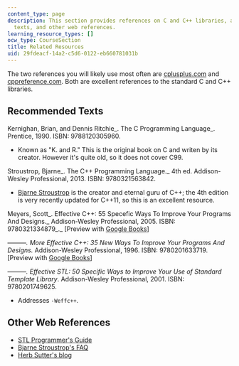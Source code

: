 ```yaml
---
content_type: page
description: This section provides references on C and C++ libraries, a list of recommended
  texts, and other web references.
learning_resource_types: []
ocw_type: CourseSection
title: Related Resources
uid: 29fdeacf-14a2-c5d6-0122-eb660781031b
---
```


The two references you will likely use most often are [cplusplus.com](http://cplusplus.com/) and [cppreference.com](http://cppreference.com/). Both are excellent references to the standard C and C++ libraries.

Recommended Texts
-----------------

Kernighan, Brian, and Dennis Ritchie_. The C Programming Language_. Prentice, 1990. ISBN: 9788120305960.

*   Known as "K. and R." This is the original book on C and writen by its creator. However it's quite old, so it does not cover C99.

Stroustrop, Bjarne_. The C++ Programming Language._ 4th ed. Addison-Wesley Professional, 2013. ISBN: 9780321563842.

*   [Bjarne Stroustrop](http://www.stroustrup.com/) is the creator and eternal guru of C++; the 4th edition is very recently updated for C++11, so this is an excellent resource.

Meyers, Scott_. Effective C++: 55 Specefic Ways To Improve Your Programs And Designs._ Addison-Wesley Professional, 2005. ISBN: 9780321334879_._ \[Preview with [Google Books](http://books.google.com/books?id=Qx5oyB49poYC&pg=PAfrontcover)\]

———_. More Effective C++: 35 New Ways To Improve Your Programs And Designs._ Addison-Wesley Professional, 1996. ISBN: 9780201633719. \[Preview with [Google Books](http://books.google.com/books?id=azvE8V0c-mYC&pg=PAfrontcover)\]

———_. Effective STL: 50 Specific Ways to Improve Your Use of Standard Template Library_. Addison-Wesley Professional, 2001. ISBN: 9780201749625.

*   Addresses `-Weffc++`.

Other Web References
--------------------

*   [STL Programmer's Guide](http://www.sgi.com/tech/stl/)
*   [Bjarne Stroustrop's FAQ](http://www.stroustrup.com/bs_faq.html)
*   [Herb Sutter's blog](http://herbsutter.com/)